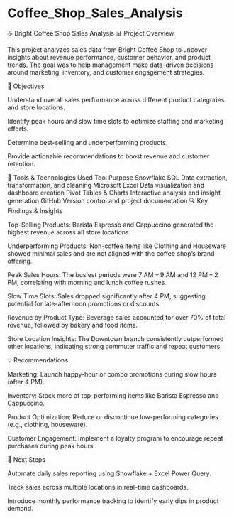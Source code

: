# Coffee_Shop_Sales_Analysis

☕ Bright Coffee Shop Sales Analysis
📊 Project Overview

This project analyzes sales data from Bright Coffee Shop to uncover insights about revenue performance, customer behavior, and product trends.
The goal was to help management make data-driven decisions around marketing, inventory, and customer engagement strategies.

🧠 Objectives

Understand overall sales performance across different product categories and store locations.

Identify peak hours and slow time slots to optimize staffing and marketing efforts.

Determine best-selling and underperforming products.

Provide actionable recommendations to boost revenue and customer retention.

🧰 Tools & Technologies Used
Tool	Purpose
Snowflake SQL	Data extraction, transformation, and cleaning
Microsoft Excel	Data visualization and dashboard creation
Pivot Tables & Charts	Interactive analysis and insight generation
GitHub	Version control and project documentation
🔍 Key Findings & Insights

Top-Selling Products:
Barista Espresso and Cappuccino generated the highest revenue across all store locations.

Underperforming Products:
Non-coffee items like Clothing and Houseware showed minimal sales and are not aligned with the coffee shop’s brand offering.

Peak Sales Hours:
The busiest periods were 7 AM – 9 AM and 12 PM – 2 PM, correlating with morning and lunch coffee rushes.

Slow Time Slots:
Sales dropped significantly after 4 PM, suggesting potential for late-afternoon promotions or discounts.

Revenue by Product Type:
Beverage sales accounted for over 70% of total revenue, followed by bakery and food items.

Store Location Insights:
The Downtown branch consistently outperformed other locations, indicating strong commuter traffic and repeat customers.

💡 Recommendations

Marketing: Launch happy-hour or combo promotions during slow hours (after 4 PM).

Inventory: Stock more of top-performing items like Barista Espresso and Cappuccino.

Product Optimization: Reduce or discontinue low-performing categories (e.g., clothing, houseware).

Customer Engagement: Implement a loyalty program to encourage repeat purchases during peak hours.

🚀 Next Steps

Automate daily sales reporting using Snowflake + Excel Power Query.

Track sales across multiple locations in real-time dashboards.

Introduce monthly performance tracking to identify early dips in product demand.
